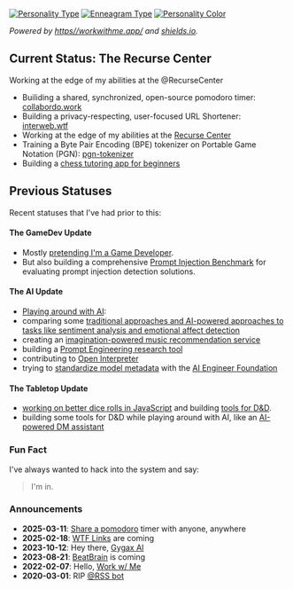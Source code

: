 [![Personality Type](https://img.shields.io/endpoint?url=https%3A%2F%2Fworkwithme.app%2Fapi%2Fbadges%2Fconfig%2Fericrallen%2Fpersonality)](https://workwithme.app/ericrallen/) [![Enneagram Type](https://img.shields.io/endpoint?url=https%3A%2F%2Fworkwithme.app%2Fapi%2Fbadges%2Fconfig%2Fericrallen%2Fenneagram)](https://workwithme.app/ericrallen/)
[![Personality Color](https://img.shields.io/endpoint?url=https%3A%2F%2Fworkwithme.app%2Fapi%2Fbadges%2Fconfig%2Fericrallen%2Fcolor)](https://workwithme.app/ericrallen/)

_Powered by [https//workwithme.app/](https://workwithme.app/ericrallen) and [shields.io](https://shields.io/endpoint/)._

## Current Status: The Recurse Center

Working at the edge of my abilities at the @RecurseCenter

- Builiding a shared, synchronized, open-source pomodoro timer: [collabordo.work](https://github.com/InterwebAlchemy/collabodoro)
- Building a privacy-respecting, user-focused URL Shortener: [interweb.wtf](https://github.com/InterwebAlchemy/interweb.wtf)
- Working at the edge of my abilities at the [Recurse Center](https://www.recurse.com/scout/click?t=1b9ee5f39bb35af1073bda78cf4cabdf)
- Training a Byte Pair Encoding (BPE) tokenizer on Portable Game Notation (PGN): [pgn-tokenizer](https://github.com/DVDAGames/pgn-tokenizer)
- Building a [chess tutoring app for beginners](https://github.com/DVDAGames/chess-tutor)

## Previous Statuses

Recent statuses that I've had prior to this:

#### The GameDev Update
- Mostly [pretending I'm a Game Developer](https://dvdagames.com/posts/hello-world/).
- But also building a comprehensive [Prompt Injection Benchmark](https://github.com/lakeraai/pint-benchmark) for evaluating prompt injection detection solutions.

#### The AI Update
- [Playing around with AI](https://hackernoon.com/ai-prompts-are-the-incantations-that-make-chatgpt-do-magical-things):
- comparing some [traditional approaches and AI-powered approaches to tasks like sentiment analysis and emotional affect detection](https://github.com/ericrallen/sentiment-analysis-notebook)
- creating an [imagination-powered music recommendation service](https://github.com/InterwebAlchemy/beat-brain)
- building a [Prompt Engineering research tool](https://github.com/InterwebAlchemy/obsidian-ai-research-assistant)
- contributing to [Open Interpreter](https://github.com/KillianLucas/open-interpreter)
- trying to [standardize model metadata](https://github.com/InterwebAlchemy/model-metadata-central) with the [AI Engineer Foundation](https://github.com/AI-Engineer-Foundation/)

#### The Tabletop Update
- [working on better dice rolls in JavaScript](https://github.com/DVDAGames/js-die-roller) and building [tools for D&D](https://github.com/DVDAGames/react-hex-flower-engine).
- building some tools for D&D while playing around with AI, like an [AI-powered DM assistant](https://github.com/DVDAGames/local-tabletop-ai-demo)

### Fun Fact

I've always wanted to hack into the system and say:

> I'm in.

### Announcements

- **2025-03-11**: [Share a pomodoro](https://collabodoro.work/) timer with anyone, anywhere
- **2025-02-18**: [WTF Links](https://www.interweb.wtf/) are coming
- **2023-10-12**: Hey there, [Gygax AI](https://github.com/DVDAGames/local-tabletop-ai-demo)
- **2023-08-21**: [BeatBrain](https://github.com/interwebAlchemy/beat-brain) is coming
- **2022-02-07**: Hello, [Work w/ Me](https://github.com/InterwebAlchemy/work-with-me/)
- **2020-03-01**: RIP [@RSS bot](https://github.com/InterwebAlchemy/scrape-rss-bot/)
